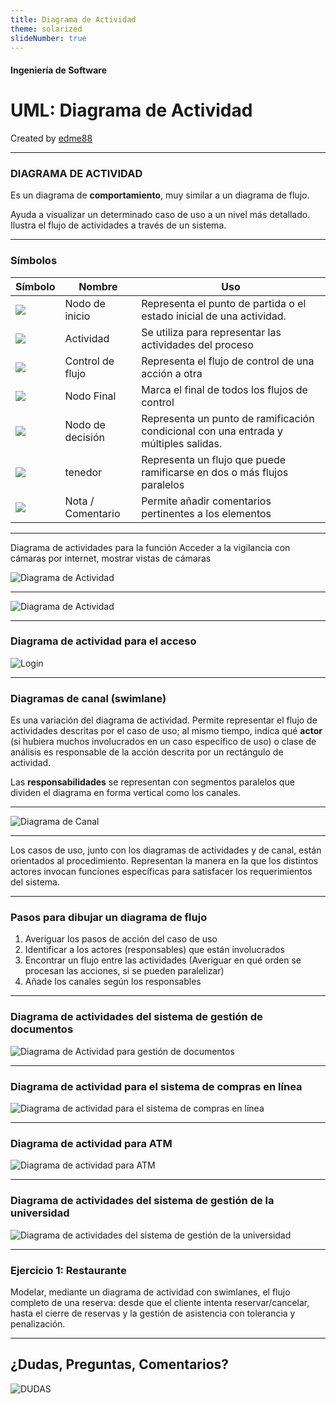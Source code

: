 ```yaml
---
title: Diagrama de Actividad
theme: solarized
slideNumber: true
---
```


#### Ingeniería de Software
# UML: Diagrama de Actividad
Created by <i class="fab fa-telegram"></i>
[edme88]("https://t.me/edme88")

---
### DIAGRAMA DE ACTIVIDAD

Es un diagrama de **comportamiento**, muy similar a un diagrama de flujo.

Ayuda a visualizar un determinado caso de uso a un nivel más detallado. Ilustra el flujo de actividades  a través de un sistema.

---

<!-- .slide: style="font-size: 0.70em" -->

### Símbolos

<table>
<thead>
    <tr>
        <th>Símbolo</th>
        <th>Nombre</th>
        <th>Uso</th>
    </tr>
</thead>
<tbody>
    <tr>
        <td><img src="images/unidad5/actividad/Start.png"></td>
        <td>Nodo de inicio</td>
        <td>Representa el punto de partida o el estado inicial de una actividad.</td>
    </tr>
    <tr>
        <td><img src="images/unidad5/actividad/Activity.png"></td>
        <td>Actividad</td>
        <td>Se utiliza para representar las actividades del proceso</td>
    </tr>
    <tr>
        <td><img src="images/unidad5/actividad/Control-flow.png"></td>
        <td>Control de flujo</td>
        <td>Representa el flujo de control de una acción a otra</td>
    </tr>
    <tr>
        <td><img src="images/unidad5/actividad/Final-node.png"></td>
        <td>Nodo Final</td>
        <td>Marca el final de todos los flujos de control</td>
    </tr>
    <tr>
        <td><img src="images/unidad5/actividad/Decision-node-and-merge-node.png"></td>
        <td>Nodo de decisión</td>
        <td>Representa un punto de ramificación condicional con una entrada y múltiples salidas.</td>
    </tr>
    <tr>
        <td><img src="images/unidad5/actividad/Fork.png"></td>
        <td>tenedor</td>
        <td>Representa un flujo que puede ramificarse en dos o más flujos paralelos</td>
    </tr>
    <tr>
        <td><img src="images/unidad5/actividad/Note-or-comment.png"></td>
        <td>Nota / Comentario </td>
        <td>Permite añadir comentarios pertinentes a los elementos</td>
    </tr>
</tbody>
</table>

---

Diagrama de actividades para la función Acceder a la vigilancia con cámaras por 
internet, mostrar vistas de cámaras

![Diagrama de Actividad](images/unidad5/diagrama-actividad2.png)

---

![Diagrama de Actividad](images/unidad5/planeacion-proyecto.png)

---

### Diagrama de actividad para el acceso

![Login](images/unidad5/actividad/New-Activity-Diagram-for-Login.png)

---

### Diagramas de canal (swimlane)

Es una variación del diagrama de actividad. Permite representar el flujo de actividades descritas por el caso de uso; al mismo tiempo, indica qué **actor** (si hubiera muchos involucrados en un caso específico de uso) o clase de análisis es responsable de la acción descrita por un rectángulo de actividad. 

Las **responsabilidades** se representan con segmentos paralelos que dividen el diagrama en 
forma vertical como los canales.

---

![Diagrama de Canal](images/unidad5/diagrama-canal.png)

---

Los casos de uso, junto con los diagramas de actividades y de canal, están orientados al 
procedimiento. Representan la manera en la que los distintos actores invocan funciones específicas para satisfacer los requerimientos del sistema.

---

### Pasos para dibujar un diagrama de flujo

1. Averiguar los pasos de acción del caso de uso
2. Identificar a los actores (responsables) que están involucrados
3. Encontrar un flujo entre las actividades (Averiguar en qué orden se procesan las acciones, si se pueden paralelizar)
4. Añade los canales según los responsables

---

### Diagrama de actividades del sistema de gestión de documentos

![Diagrama de Actividad para gestión de documentos](images/unidad5/actividad/Activity-Diagram-for-Document-Management-System.png)

---

### Diagrama de actividad para el sistema de compras en línea

![Diagrama de actividad para el sistema de compras en línea](images/unidad5/actividad/New-Online-Shopping-System.png)

---

### Diagrama de actividad para ATM

![Diagrama de actividad para ATM](images/unidad5/actividad/New-ATM-Activity-Diagram-e1660549830558.png)

---

### Diagrama de actividades del sistema de gestión de la universidad

![Diagrama de actividades del sistema de gestión de la universidad](images/unidad5/actividad/New-College-Management.png)

---

### Ejercicio 1: Restaurante

Modelar, mediante un diagrama de actividad con swimlanes, el flujo completo de una reserva: desde que el cliente intenta reservar/cancelar, hasta el cierre de reservas y la gestión de asistencia con tolerancia y penalización.

---
## ¿Dudas, Preguntas, Comentarios?
![DUDAS](images/pregunta.gif)

<!--https://es.venngage.com/blog/diagrama-de-actividades/-->